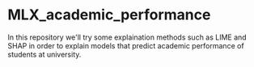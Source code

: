 # MLX_academic_performance
In this repository we'll try some explaination methods such as LIME and SHAP in order to explain models that predict academic performance of students at university.
